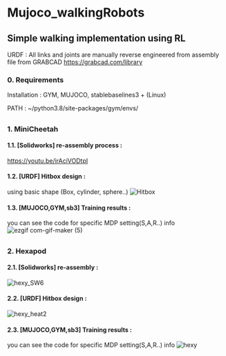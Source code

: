 # Mujoco_walkingRobots

## Simple walking implementation using RL
URDF : All links and joints are manually reverse engineered from assembly file from GRABCAD
https://grabcad.com/library
### 0. Requirements
Installation : GYM, MUJOCO, stablebaselines3 + (Linux)

PATH : ~/python3.8/site-packages/gym/envs/


## 
### 1. MiniCheetah

#### 1.1. [Solidworks] re-assembly process :
https://youtu.be/irAciVODtpI


#### 1.2. [URDF] Hitbox design :
 using basic shape (Box, cylinder, sphere..)
![Hitbox](https://user-images.githubusercontent.com/74540268/169758719-4ecca46f-24fb-4cca-b3a1-0682afbeb4c0.PNG)


#### 1.3. [MUJOCO,GYM,sb3] Training results :
you can see the code for specific MDP setting(S,A,R..) info
   ![ezgif com-gif-maker (5)](https://user-images.githubusercontent.com/74540268/169943131-9eccfde6-9127-4d72-a83f-b7c9df6ee2b6.gif)

 
## 


### 2. Hexapod

#### 2.1. [Solidworks] re-assembly : 
![hexy_SW6](https://user-images.githubusercontent.com/74540268/169776703-d9660b52-a81e-4ba5-ab9a-c01d76072a12.PNG)



#### 2.2. [URDF] Hitbox design : 
![hexy_heat2](https://user-images.githubusercontent.com/74540268/169944721-46a89900-eaed-4b17-b6cb-a4496fd48ab6.PNG)




#### 2.3. [MUJOCO,GYM,sb3] Training results : 
you can see the code for specific MDP setting(S,A,R..) info
   ![hexy](https://user-images.githubusercontent.com/74540268/169943892-e235b3e9-8a02-46d0-a128-d9366a4c8f75.gif)



